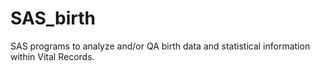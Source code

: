 # SAS_birth
SAS programs to analyze and/or QA birth data and statistical information within Vital Records. 
